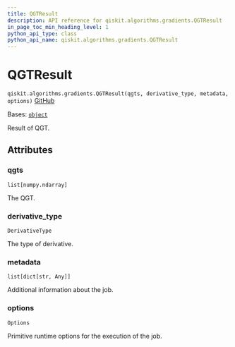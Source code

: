 ```yaml
---
title: QGTResult
description: API reference for qiskit.algorithms.gradients.QGTResult
in_page_toc_min_heading_level: 1
python_api_type: class
python_api_name: qiskit.algorithms.gradients.QGTResult
---
```


# QGTResult

<span id="qiskit.algorithms.gradients.QGTResult" />

`qiskit.algorithms.gradients.QGTResult(qgts, derivative_type, metadata, options)` [GitHub](https://github.com/qiskit/qiskit/tree/stable/0.46/qiskit/algorithms/gradients/base/qgt_result.py "view source code")

Bases: [`object`](https://docs.python.org/3/library/functions.html#object "(in Python v3.12)")

Result of QGT.

## Attributes

<span id="qiskit.algorithms.gradients.QGTResult.qgts" />

### qgts

`list[numpy.ndarray]`

The QGT.

<span id="qiskit.algorithms.gradients.QGTResult.derivative_type" />

### derivative\_type

`DerivativeType`

The type of derivative.

<span id="qiskit.algorithms.gradients.QGTResult.metadata" />

### metadata

`list[dict[str, Any]]`

Additional information about the job.

<span id="qiskit.algorithms.gradients.QGTResult.options" />

### options

`Options`

Primitive runtime options for the execution of the job.

